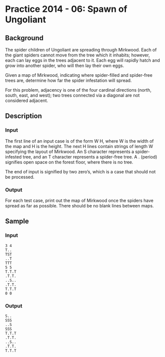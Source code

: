 # Practice 2014 - 06: Spawn of Ungoliant

## Background
The spider children of Ungoliant are spreading through Mirkwood. Each of the
giant spiders cannot move from the tree which it inhabits; however, each can lay
eggs in the trees adjacent to it. Each egg will rapidly hatch and grow into
another spider, who will then lay their own eggs.

Given a map of Mirkwood, indicating where spider-filled and spider-free trees
are, determine how far the spider infestation will spread.

For this problem, adjacency is one of the four cardinal
directions (north, south, east, and west); two trees connected via
a diagonal are not considered adjacent.

## Description

### Input
The first line of an input case is of the form W H, where W is the width of the
map and H is the height. The next H lines contain strings of length W specifying
the layout of Mirkwood. An S character represents a spider-infested tree, and an
T character represents a spider-free tree. A . (period) signifies open space on
the forest floor, where there is no tree.

The end of input is signified by two zero’s, which is a case that should not
be processed.

### Output
For each test case, print out the map of Mirkwood once the spiders have spread
as far as possible. There should be no blank lines between maps.

## Sample
### Input
```
3 4
T..
TST
..T
TTT
5 5
T.T.T
.T.T.
..S..
.T.T.
T.T.T
0 0
```

### Output
```
S..
SSS
..S
SSS
T.T.T
.T.T.
..S..
.T.T.
T.T.T
```
